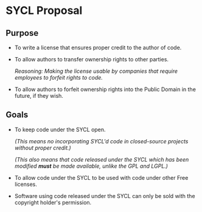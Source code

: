# SYCL Proposal

## Purpose
*	To write a license that ensures proper credit to the author of code.
*	To allow authors to transfer ownership rights to other parties.
	
	_Reasoning: Making the license usable by companies that require employees
	to forfeit rights to code._
*	To allow authors to forfeit ownership rights into the Public Domain in the
	future, if they wish.

## Goals
*	To keep code under the SYCL open.

	_(This means no incorporating SYCL'd code in closed-source projects without
	proper credit.)_

	_(This also means that code released under the SYCL which has been modified
	__must__ be made available, unlike the GPL and LGPL.)_ 
*	To allow code under the SYCL to be used with code under other Free
 	licenses.
*	Software using code released under the SYCL can only be sold with the
	copyright holder's permission.
